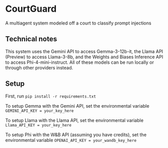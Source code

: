 # CourtGuard
A multiagent system modeled off a court to classify prompt injections

## Technical notes
This system uses the Gemini API to access Gemma-3-12b-it, the Llama API (Preview) to access Llama-3-8b, and the Weights and Biases Inference API to access Phi-4-mini-instruct. All of these models can be run locally or through other providers instead. 

## Setup
First, run
```pip install -r requirements.txt```

To setup Gemma with the Gemini API, set the environmental variable
```GEMINI_API_KEY = your_key_here```

To setup Llama with the Llama API, set the environmental variable
```Llama_API_KEY = your_key_here```

To setup Phi with the W&B API (assuming you have credits), set the environmental variable
```OPENAI_API_KEY = your_wandb_key_here```